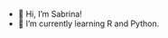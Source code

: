 - 👋 Hi, I’m Sabrina!
- 🌱 I’m currently learning R and Python. 

<!---
smbr15/smbr15 is a ✨ special ✨ repository because its `README.md` (this file) appears on your GitHub profile.
You can click the Preview link to take a look at your changes.
--->
